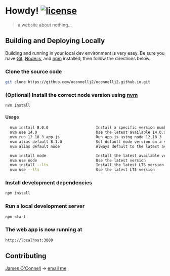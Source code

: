 # Howdy! [![license](https://img.shields.io/badge/license-MIT-blue.svg)](https://opensource.org/license/mit/)

> a website about nothing...

## Building and Deploying Locally

Building and running in your local dev environment is very easy. Be sure you have [Git](https://git-scm.com/downloads), [Node.js](https://nodejs.org/), and [npm](http://npmjs.com/) installed, then follow the directions below.

### Clone the source code

```bash
git clone https://github.com/oconnellj2/oconnellj2.github.io.git
```

### (Optional) Install the correct node version using [nvm](https://github.com/nvm-sh/nvm)

```bash
nvm install
```

#### Usage

```bash
  nvm install 8.0.0                     Install a specific version number
  nvm use 14.0                          Use the latest available 14.0.x release
  nvm run 12.10.3 app.js                Run app.js using node 12.10.3
  nvm alias default 8.1.0               Set default node version on a shell
  nvm alias default node                Always default to the latest available node version on a shell

  nvm install node                      Install the latest available version
  nvm use node                          Use the latest version
  nvm install --lts                     Install the latest LTS version
  nvm use --lts                         Use the latest LTS version
```

### Install development dependencies

```bash
npm install
```

### Run a local development server

```bash
npm start
```

### The web app is now running at

```bash
http://localhost:3000
```

## Contributing

[James O'Connell](https://github.com/oconnellj2) -> [email me](mailto:jdo.info@pm.me)
